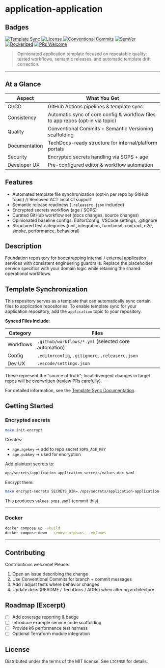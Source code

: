 # application-application

## Badges

[![Template Sync](https://img.shields.io/github/actions/workflow/status/webgrip/application-template/sync-template-files.yml?label=template%20sync&style=flat-square)](https://github.com/webgrip/application-template/actions/workflows/sync-template-files.yml)
[![License](https://img.shields.io/github/license/webgrip/application-template?style=flat-square)](LICENSE)
[![Conventional Commits](https://img.shields.io/badge/Conventional%20Commits-1.0.0-orange.svg?style=flat-square)](https://www.conventionalcommits.org)
[![SemVer](https://img.shields.io/badge/semver-2.0.0-blue?style=flat-square)](https://semver.org)
[![Dockerized](https://img.shields.io/badge/containerized-docker-2496ED?logo=docker&logoColor=white&style=flat-square)](https://www.docker.com/)
[![PRs Welcome](https://img.shields.io/badge/PRs-welcome-brightgreen?style=flat-square)](https://github.com/webgrip/application-template/issues)

> Opinionated application template focused on repeatable quality: tested workflows, semantic releases, and automatic template drift correction.

---

## At a Glance

| Aspect | What You Get |
| ------ | ------------- |
| CI/CD  | GitHub Actions pipelines & template sync |
| Consistency | Automatic sync of core config & workflow files to app repos (opt‑in via topic) |
| Quality | Conventional Commits + Semantic Versioning scaffolding |
| Documentation | TechDocs-ready structure for internal/platform portals |
| Security | Encrypted secrets handling via SOPS + age |
| Developer UX | Pre-configured editor & workflow automation |

## Features

- Automated template file synchronization (opt‑in per repo by GitHub topic)
// Removed ACT local CI support
- Semantic release readiness (`.releaserc.json` included)
- Encrypted secrets workflow (age / SOPS)
- Curated GitHub workflow set (docs changes, source changes)
- Opinionated baseline configs: EditorConfig, VSCode settings, .gitignore
- Structured test categories (unit, integration, functional, contract, e2e, smoke, performance, behavioral)

## Description

Foundation repository for bootstrapping internal / external application services with consistent engineering guardrails. Replace the placeholder service specifics with your domain logic while retaining the shared operational workflows.

## Template Synchronization

This repository serves as a template that can automatically sync certain files to application repositories. To enable template sync for your application repository, add the `application` topic to your repository.

**Synced Files Include:**

| Category | Files |
| -------- | ----- |
| Workflows | `.github/workflows/*.yml` (selected core automation) |
| Config | `.editorconfig`, `.gitignore`, `.releaserc.json` |
| Dev UX | `.vscode/settings.json` |

These represent the "source of truth"; local divergent changes in target repos will be overwritten (review PRs carefully).

For detailed information, see the [Template Sync Documentation](docs/techdocs/template-sync.md).


## Getting Started

### Encrypted secrets

```bash
make init-encrypt
```

Creates:

- `age.agekey` → add to repo secret `SOPS_AGE_KEY`
- `age.pubkey` → used for encryption

Add plaintext secrets to:

```bash
ops/secrets/application-application-secrets/values.dec.yaml
```

Encrypt them:

```bash
make encrypt-secrets SECRETS_DIR=./ops/secrets/application-application-secrets
```

This produces `values.sops.yaml` (commit this).

---

### Docker

```bash
docker compose up --build
docker compose down --remove-orphans --volumes
```

---

## Contributing

Contributions welcome! Please:

1. Open an issue describing the change
2. Use Conventional Commits for branch + commit messages
3. Add / adjust tests where behavior changes
4. Update docs (README / TechDocs / ADRs) when altering architecture

## Roadmap (Excerpt)

- [ ] Add coverage reporting & badge
- [ ] Introduce example service code scaffolding
- [ ] Provide k6 performance test harness
- [ ] Optional Terraform module integration

## License

Distributed under the terms of the MIT license. See `LICENSE` for details.
